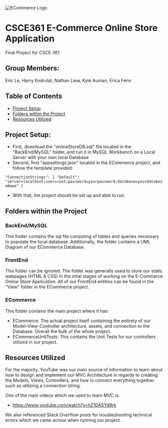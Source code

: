 ![ECommerce Logo](https://cdn.discordapp.com/attachments/961351822092681276/962798017512087552/ECommerce_Logo.png)
# CSCE361 E-Commerce Online Store Application
Final Project for CSCE 361

## Group Members:
Eric Le, Harry Endrulat, Nathan Liew, Kyle Auman, Erica Fenn

## Table of Contents
- [Project Setup](#project-setup)
- [Folders within the Project](#folders-within-the-project)
- [Resources Utilized](#resources-utilized)

## Project Setup:
- First, download the "onlineStoreDB.sql" file located in the "BackEnd/MySQL" folder, and run it in MySQL Workbench on a Local Server with your own local Database
- Second, find "appsettings.json" located in the ECommerce project, and follow the template provided:

`"ConnectionStrings": {
        "Default": "server=localhost;user=root;password=yourpassword;database=yourdatabaseName"
    }`
- With that, the project should be set up and able to run.

## Folders within the Project

### BackEnd/MySQL
This folder contains the sql file consisting of tables and queries necessary to populate the local database. Additionally, the folder contains a UML Diagram of our ECommerce Database.

### FrontEnd
This folder can be ignored. The folder was generally used to store our static webpages (HTML & CSS) in the intial stages of working on the E-Commerce Online Store Application. All of our FrontEnd entities can be found in the "View" folder in the ECommerce project.

### ECommerce
This folder contains the main project where it has:
- ECommerce: The actual project itself containing the entirety of our Model-View-Controller architecture, assets, and connection to the Database. Overall the bulk of the whole project.
- ECommerceUnitTests: This contains the Unit Tests for our controllers utilized in our project.

## Resources Utilized
For the majority, YouTube was our main source of information to learn about how to design and implement our MVC Architecture in regards to creating the Models, Views, Controllers, and how to connect everything together such as utilizing a connection string.

One of the main videos which we used to learn MVC is:
- https://www.youtube.com/watch?v=hZ1DASYd9rk

We also referenced Stack Overflow posts for troubleshooting technical errors which we came across when running our project.
